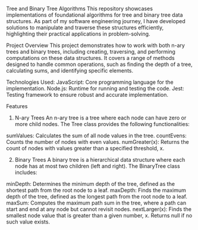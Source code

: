 Tree and Binary Tree Algorithms
This repository showcases implementations of foundational algorithms for tree and binary tree data structures. As part of my software engineering journey, I have developed solutions to manipulate and traverse these structures efficiently, highlighting their practical applications in problem-solving.

Project Overview
This project demonstrates how to work with both n-ary trees and binary trees, including creating, traversing, and performing computations on these data structures. It covers a range of methods designed to handle common operations, such as finding the depth of a tree, calculating sums, and identifying specific elements.

Technologies Used:
JavaScript: Core programming language for the implementation.
Node.js: Runtime for running and testing the code.
Jest: Testing framework to ensure robust and accurate implementation.

Features
1. N-ary Trees
An n-ary tree is a tree where each node can have zero or more child nodes. The Tree class provides the following functionalities:

sumValues: Calculates the sum of all node values in the tree.
countEvens: Counts the number of nodes with even values.
numGreater(x): Returns the count of nodes with values greater than a specified threshold, x.

2. Binary Trees
A binary tree is a hierarchical data structure where each node has at most two children (left and right). The BinaryTree class includes:

minDepth: Determines the minimum depth of the tree, defined as the shortest path from the root node to a leaf.
maxDepth: Finds the maximum depth of the tree, defined as the longest path from the root node to a leaf.
maxSum: Computes the maximum path sum in the tree, where a path can start and end at any node but cannot revisit nodes.
nextLarger(x): Finds the smallest node value that is greater than a given number, x. Returns null if no such value exists.
